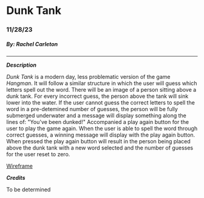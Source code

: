 # Dunk Tank
### 11/28/23
##### By: Rachel Carleton
***
**_Description_**

_Dunk Tank_ is a modern day, less problematic version of the game _Hangman_. It will follow a similar structure in which the user will guess which letters spell out the word. There will be an image of a person sitting above a dunk tank. For every incorrect guess, the person above the tank will sink lower into the water. If the user cannot guess the correct letters to spell the word in a pre-detemined number of guesses, the person will be fully submerged underwater and a message will display something along the lines of: "You've been dunked!" Accompanied a play again button for the user to play the game again. When the user is able to spell the word through correct guesses, a winning message will display with the play again button. When pressed the play again button will result in the person being placed above the dunk tank with a new word selected and the number of guesses for the user reset to zero. 

[Wireframe](https://excalidraw.com/#json=v-putSqZjLLT712ZDmg4u,D1fQuMwv4aof-ZvN2l8oxQ)

**_Credits_**

To be determined